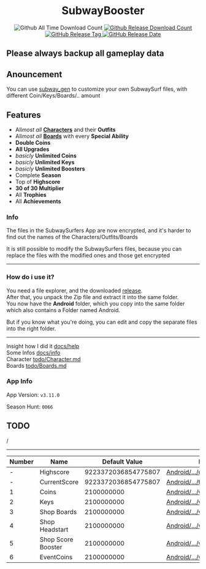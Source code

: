<h1 align="center">SubwayBooster</h1>
<p align="center">
  <a>
  <img alt="Github All Time Download Count" src="https://img.shields.io/github/downloads/HerrErde/SubwayBooster/total.svg?color=181717&logo=github&style=for-the-badge">
  </a>
<a href="https://github.com/HerrErde/SubwayBooster/releases/latest">
  <img alt="Github Release Download Count" src="https://img.shields.io/github/downloads/HerrErde/SubwayBooster/latest/total.svg?color=181717&logo=github&style=for-the-badge">
  </a>
  <a href="https://github.com/HerrErde/SubwayBooster/releases/latest">
  <img alt="GitHub Release Tag" src="https://img.shields.io/github/release/HerrErde/SubwayBooster/all.svg?style=for-the-badge&logo=github&logoColor=fafafa&colorA=191b25&colorB=32cb8b">
  </a>
  <a href="https://github.com/HerrErde/SubwayBooster/releases/">
    <img alt="GitHub Release Date" src="https://img.shields.io/github/release-date-pre/HerrErde/SubwayBooster.svg?style=for-the-badge">
  </a>
</p>

## Please always backup all gameplay data

## Anouncement

You can use [subway_gen](https://subway.herrerde.xyz) to customize your own SubwaySurf files, with different Coin/Keys/Boards/.. amount

## Features

- All*most all* [**Characters**](Todo/Characters.md) and their **Outfits**
- All*most all* [**Boards**](Todo/Boards.md) with every **Special Ability**
- **Double Coins**
- **All Upgrades**
- _basicly_ **Unlimited Coins**
- _basicly_ **Unlimited Keys**
- _basicly_ **Unlimited Boosters**
- Complete **Season**
- Top of **Highscore**
- **30 of 30 Multiplier**
- All **Trophies**
- All **Achievements**

### Info

The files in the SubwaySurfers App are now encrypted, and it's harder to find out the names of the Characters/Outfits/Boards

It is still possible to modify the SubwaySurfers files, because you can replace the files with the modified ones and those get encrypted

---

### How do i use it?

You need a file explorer, and the downloaded [release](https://github.com/HerrErde/SubwayBooster/releases/latest).\
After that, you unpack the Zip file and extract it into the same folder.\
You now have the **Android** folder, which you copy into the same folder which also contains a Folder named Android.

But if you know what you're doing, you can edit and copy the separate files into the right folder.

---

Insight how I did it [docs/help](docs/help.md) <br>
Some Infos [docs/info](docs/info.md) <br>
Character [todo/Character.md](todo/Character.md) <br>
Boards [todo/Boards.md](todo/Boards.md)

### App Info

App Version: `v3.11.0`

Season Hunt: `0066`

## TODO

/

---

| Number | Name               | Default Value       | File                                                                                           |
| ------ | ------------------ | ------------------- | ---------------------------------------------------------------------------------------------- |
| -      | Highscore          | 9223372036854775807 | [Android/.../user_stats.json](Android/data/com.kiloo.subwaysurf/files/profile/user_stats.json) |
| -      | CurrentScore       | 9223372036854775807 | [Android/.../top_run.json](Android/data/com.kiloo.subwaysurf/files/profile/top_run.json)       |
| 1      | Coins              | 2100000000          | [Android/.../wallet.json](Android/data/com.kiloo.subwaysurf/files/profile/wallet.json)         |
| 2      | Keys               | 2100000000          | [Android/.../wallet.json](Android/data/com.kiloo.subwaysurf/files/profile/wallet.json)         |
| 3      | Shop Boards        | 2100000000          | [Android/.../wallet.json](Android/data/com.kiloo.subwaysurf/files/profile/wallet.json)         |
| 4      | Shop Headstart     | 2100000000          | [Android/.../wallet.json](Android/data/com.kiloo.subwaysurf/files/profile/wallet.json)         |
| 5      | Shop Score Booster | 2100000000          | [Android/.../wallet.json](Android/data/com.kiloo.subwaysurf/files/profile/wallet.json)         |
| 6      | EventCoins         | 2100000000          | [Android/.../wallet.json](Android/data/com.kiloo.subwaysurf/files/profile/wallet.json)         |
